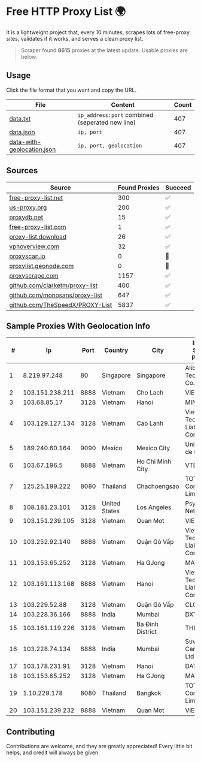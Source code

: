 
# Free HTTP Proxy List 🌍

It is a lightweight project that, every 10 minutes, scrapes lots of free-proxy sites, validates if it works, and serves a clean proxy list.


> Scraper found **8615** proxies at the latest update. Usable proxies are below.

## Usage

Click the file format that you want and copy the URL.


|File|Content|Count|
|----|-------|-----|
|[data.txt](https://raw.githubusercontent.com/themiralay/Proxy-List-World/master/data.txt)|`ip_address:port` combined (seperated new line)|407|
|[data.json](https://raw.githubusercontent.com/themiralay/Proxy-List-World/master/data.json)|`ip, port`|407|
|[data-with-geolocation.json](https://raw.githubusercontent.com/themiralay/Proxy-List-World/master/data-with-geolocation.json)|`ip, port, geolocation`|407|

## Sources

|Source|Found Proxies|Succeed|
|------|-------------|-------|
|[free-proxy-list.net](https://free-proxy-list.net)|300|✅|
|[us-proxy.org](https://www.us-proxy.org)|200|✅|
|[proxydb.net](http://proxydb.net)|15|✅|
|[free-proxy-list.com](https://free-proxy-list.com/?page=&port=&type%5B%5D=http&type%5B%5D=https&up_time=0&search=Search)|1|✅|
|[proxy-list.download](https://www.proxy-list.download/HTTP)|26|✅|
|[vpnoverview.com](https://vpnoverview.com/privacy/anonymous-browsing/free-proxy-servers)|32|✅|
|[proxyscan.io](https://www.proxyscan.io)|0|🚫|
|[proxylist.geonode.com](https://proxylist.geonode.com/api/proxy-list?limit=300&page=1&sort_by=lastChecked&sort_type=desc&protocols=http,https)|0|🚫|
|[proxyscrape.com](https://api.proxyscrape.com/v2/?request=displayproxies&protocol=http&timeout=10000&country=all&ssl=all&anonymity=all)|1157|✅|
|[github.com/clarketm/proxy-list](https://raw.githubusercontent.com/clarketm/proxy-list/master/proxy-list-raw.txt)|400|✅|
|[github.com/monosans/proxy-list](https://raw.githubusercontent.com/monosans/proxy-list/main/proxies/http.txt)|647|✅|
|[github.com/TheSpeedX/PROXY-List](https://raw.githubusercontent.com/TheSpeedX/PROXY-List/master/http.txt)|5837|✅|


## Sample Proxies With Geolocation Info

|#|Ip|Port|Country|City|Internet Service Provider|
|-|--|----|-------|----|-------------------------|
|1|8.219.97.248|80|Singapore|Singapore|Alibaba (US) Technology Co., Ltd.|
|2|103.151.238.211|8888|Vietnam|Cho Lach|VIETBRANDS|
|3|103.68.85.17|3128|Vietnam|Hanoi|MIND|
|4|103.129.127.134|3128|Vietnam|Cao Lanh|Viet Digital Technology Liability Company|
|5|189.240.60.164|9090|Mexico|Mexico City|Uninet S.A. de C.V.|
|6|103.67.196.5|8888|Vietnam|Ho Chi Minh City|VTDIGITAL|
|7|125.25.199.222|8080|Thailand|Chachoengsao|TOT Public Company Limited|
|8|108.181.23.101|3128|United States|Los Angeles|Psychz Networks|
|9|103.151.239.105|3128|Vietnam|Quan Mot|VIETBRANDS|
|10|103.252.92.140|8888|Vietnam|Quận Gò Vấp|Viet Digital Technology Liability Company|
|11|103.153.65.252|3128|Vietnam|Ha GJong|MAT-HN|
|12|103.161.113.168|8888|Vietnam|Hanoi|Viet Digital Technology Liability Company|
|13|103.229.52.88|3128|Vietnam|Quận Gò Vấp|CLOVIET|
|14|103.228.36.166|8888|India|Mumbai|DXT|
|15|103.161.119.226|3128|Vietnam|Ba Đình District|THIENCO|
|16|103.228.74.134|8888|India|Mumbai|Suvan Medi Care Unit Pvt Ltd|
|17|103.178.231.91|3128|Vietnam|Hanoi|DATHANH|
|18|103.153.65.252|3128|Vietnam|Ha GJong|MAT-HN|
|19|1.10.229.178|8080|Thailand|Bangkok|TOT Public Company Limited|
|20|103.151.239.232|8888|Vietnam|Quan Mot|VIETBRANDS|



## Contributing

Contributions are welcome, and they are greatly appreciated! Every
little bit helps, and credit will always be given.

